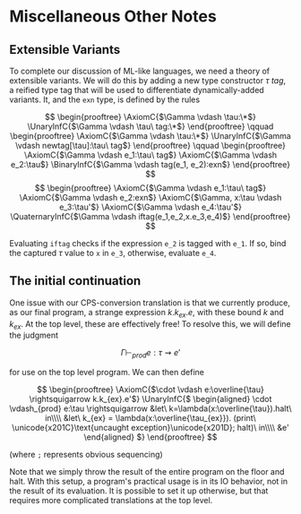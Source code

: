 # Miscellaneous Other Notes

## Extensible Variants

To complete our discussion of ML-like languages, we need a theory of extensible
variants. We will do this by adding a new type constructor $\tau\ tag$, a reified
type tag that will be used to differentiate dynamically-added variants. It, and
the `exn` type, is defined by the rules

$$
\begin{prooftree}
\AxiomC{$\Gamma \vdash \tau:\*$}
\UnaryInfC{$\Gamma \vdash \tau\ tag:\*$}
\end{prooftree} \qquad
\begin{prooftree}
\AxiomC{$\Gamma \vdash \tau:\*$}
\UnaryInfC{$\Gamma \vdash newtag[\tau]:\tau\ tag$}
\end{prooftree} \qquad
\begin{prooftree}
\AxiomC{$\Gamma \vdash e_1:\tau\ tag$}
\AxiomC{$\Gamma \vdash e_2:\tau$}
\BinaryInfC{$\Gamma \vdash tag(e_1, e_2):exn$}
\end{prooftree}
$$
$$
\begin{prooftree}
\AxiomC{$\Gamma \vdash e_1:\tau\ tag$}
\AxiomC{$\Gamma \vdash e_2:exn$}
\AxiomC{$\Gamma, x:\tau \vdash e_3:\tau'$}
\AxiomC{$\Gamma \vdash e_4:\tau'$}
\QuaternaryInfC{$\Gamma \vdash iftag(e_1,e_2,x.e_3,e_4)$}
\end{prooftree}
$$

Evaluating `iftag` checks if the expression `e_2` is tagged with `e_1`. If so,
bind the captured $\tau$ value to `x` in `e_3`, otherwise, evaluate `e_4`.

## The initial continuation

One issue with our CPS-conversion translation is that we currently produce, as
our final program, a strange expression $k.k_{ex}.e$, with these bound $k$ and
$k_{ex}$. At the top level, these are effectively free! To resolve this, we will
define the judgment

$$\Gamma \vdash_{prod} e:\tau \rightsquigarrow e'$$

for use on the top level program. We can then define

$$
\begin{prooftree}
\AxiomC{$\cdot \vdash e:\overline{\tau} \rightsquigarrow k.k_{ex}.e'$}
\UnaryInfC{$
  \begin{aligned}
  \cdot \vdash_{prod} e:\tau \rightsquigarrow
    &let\ k=\lambda(x:\overline{\tau}).halt\ in\\\\
    &let\ k_{ex} = \lambda(x:\overline{\tau_{ex}}).
     (print\ \unicode{x201C}\text{uncaught exception}\unicode{x201D}; halt)\ in\\\\
    &e'
  \end{aligned}
$}
\end{prooftree}
$$

(where `;` represents obvious sequencing)

Note that we simply throw the result of the entire program on the floor and
halt. With this setup, a program's practical usage is in its IO behavior, not
in the result of its evaluation. It is possible to set it up otherwise, but
that requires more complicated translations at the top level.

